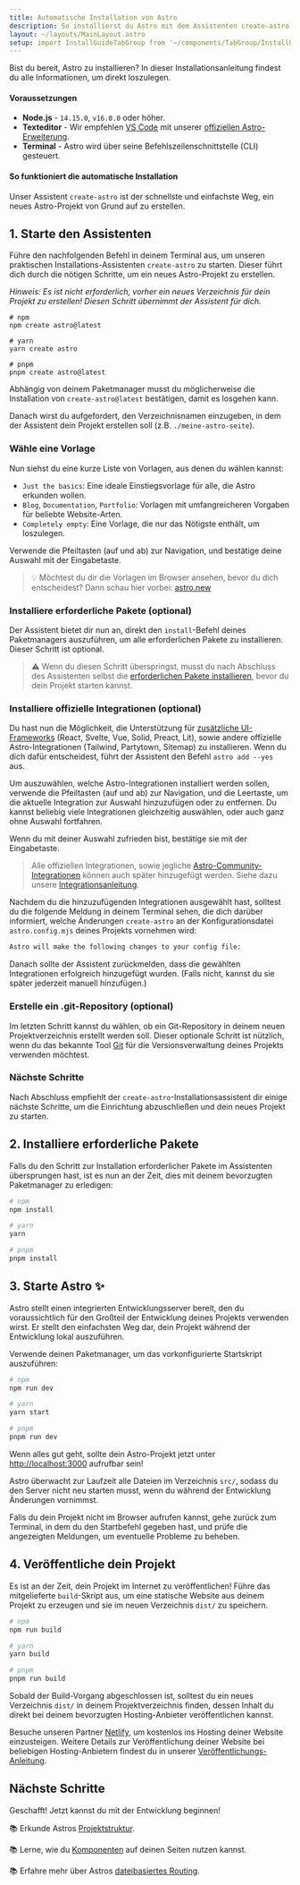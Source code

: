 ```yaml
---
title: Automatische Installation von Astro
description: So installierst du Astro mit dem Assistenten create-astro und NPM, PNPM oder Yarn.
layout: ~/layouts/MainLayout.astro
setup: import InstallGuideTabGroup from '~/components/TabGroup/InstallGuideTabGroup.astro';
---
```

Bist du bereit, Astro zu installieren? In dieser Installationsanleitung findest du alle Informationen, um direkt loszulegen.

#### Voraussetzungen

- **Node.js** - `14.15.0`, `v16.0.0` oder höher.
- **Texteditor** - Wir empfehlen [VS Code](https://code.visualstudio.com/) mit unserer [offiziellen Astro-Erweiterung](https://marketplace.visualstudio.com/items?itemName=astro-build.astro-vscode).
- **Terminal** - Astro wird über seine Befehlszeilenschnittstelle (CLI) gesteuert.

<InstallGuideTabGroup />

#### So funktioniert die automatische Installation

Unser Assistent `create-astro` ist der schnellste und einfachste Weg, ein neues Astro-Projekt von Grund auf zu erstellen.


## 1. Starte den Assistenten

Führe den nachfolgenden Befehl in deinem Terminal aus, um unseren praktischen Installations-Assistenten `create-astro` zu starten. Dieser führt dich durch die nötigen Schritte, um ein neues Astro-Projekt zu erstellen.

*Hinweis: Es ist nicht erforderlich, vorher ein neues Verzeichnis für dein Projekt zu erstellen! Diesen Schritt übernimmt der Assistent für dich.*

```shell
# npm
npm create astro@latest

# yarn
yarn create astro

# pnpm
pnpm create astro@latest
```

Abhängig von deinem Paketmanager musst du möglicherweise die Installation von `create-astro@latest` bestätigen, damit es losgehen kann.

Danach wirst du aufgefordert, den Verzeichnisnamen einzugeben, in dem der Assistent dein Projekt erstellen soll (z.B. `./meine-astro-seite`).

### Wähle eine Vorlage

Nun siehst du eine kurze Liste von Vorlagen, aus denen du wählen kannst:
- `Just the basics`: Eine ideale Einstiegsvorlage für alle, die Astro erkunden wollen.
- `Blog`, `Documentation`, `Portfolio`: Vorlagen mit umfangreicheren Vorgaben für beliebte Website-Arten.
- `Completely empty`: Eine Vorlage, die nur das Nötigste enthält, um loszulegen.

Verwende die Pfeiltasten (auf und ab) zur Navigation, und bestätige deine Auswahl mit der Eingabetaste.

> 💡 Möchtest du dir die Vorlagen im Browser ansehen, bevor du dich entscheidest? Dann schau hier vorbei: [astro.new](https://astro.new/)

### Installiere erforderliche Pakete (optional)

Der Assistent bietet dir nun an, direkt den `install`-Befehl deines Paketmanagers auszuführen, um alle erforderlichen Pakete zu installieren. Dieser Schritt ist optional.

> ⚠️ Wenn du diesen Schritt überspringst, musst du nach Abschluss des Assistenten selbst die [erforderlichen Pakete installieren](/de/install/auto/#2-installiere-erforderliche-pakete), bevor du dein Projekt starten kannst.

### Installiere offizielle Integrationen (optional)

Du hast nun die Möglichkeit, die Unterstützung für [zusätzliche UI-Frameworks](/de/core-concepts/framework-components/) (React, Svelte, Vue, Solid, Preact, Lit), sowie andere offizielle Astro-Integrationen (Tailwind, Partytown, Sitemap) zu installieren. Wenn du dich dafür entscheidest, führt der Assistent den Befehl `astro add --yes` aus.

Um auszuwählen, welche Astro-Integrationen installiert werden sollen, verwende die Pfeiltasten (auf und ab) zur Navigation, und die Leertaste, um die aktuelle Integration zur Auswahl hinzuzufügen oder zu entfernen. Du kannst beliebig viele Integrationen gleichzeitig auswählen, oder auch ganz ohne Auswahl fortfahren.

Wenn du mit deiner Auswahl zufrieden bist, bestätige sie mit der Eingabetaste.

> Alle offiziellen Integrationen, sowie jegliche [Astro-Community-Integrationen](https://astro.build/integrations/) können auch später hinzugefügt werden. Siehe dazu unsere [Integrationsanleitung](/de/guides/integrations-guide/).

Nachdem du die hinzuzufügenden Integrationen ausgewählt hast, solltest du die folgende Meldung in deinem Terminal sehen, die dich darüber informiert, welche Änderungen `create-astro` an der Konfigurationsdatei `astro.config.mjs` deines Projekts vornehmen wird:

```bash
Astro will make the following changes to your config file:
```

Danach sollte der Assistent zurückmelden, dass die gewählten Integrationen erfolgreich hinzugefügt wurden. (Falls nicht, kannst du sie später jederzeit manuell hinzufügen.)

### Erstelle ein .git-Repository (optional)

Im letzten Schritt kannst du wählen, ob ein Git-Repository in deinem neuen Projektverzeichnis erstellt werden soll. Dieser optionale Schritt ist nützlich, wenn du das bekannte Tool [Git](https://git-scm.com/) für die Versionsverwaltung deines Projekts verwenden möchtest.

### Nächste Schritte

Nach Abschluss empfiehlt der `create-astro`-Installationsassistent dir einige nächste Schritte, um die Einrichtung abzuschließen und dein neues Projekt zu starten.


## 2. Installiere erforderliche Pakete

Falls du den Schritt zur Installation erforderlicher Pakete im Assistenten übersprungen hast, ist es nun an der Zeit, dies mit deinem bevorzugten Paketmanager zu erledigen:

```bash
# npm
npm install

# yarn
yarn

# pnpm
pnpm install
```


## 3. Starte Astro ✨

Astro stellt einen integrierten Entwicklungsserver bereit, den du voraussichtlich für den Großteil der Entwicklung deines Projekts verwenden wirst. Er stellt den einfachsten Weg dar, dein Projekt während der Entwicklung lokal auszuführen.

Verwende deinen Paketmanager, um das vorkonfigurierte Startskript auszuführen:

```bash
# npm
npm run dev

# yarn
yarn start

# pnpm
pnpm run dev
```

Wenn alles gut geht, sollte dein Astro-Projekt jetzt unter [http://localhost:3000](http://localhost:3000) aufrufbar sein!

Astro überwacht zur Laufzeit alle Dateien im Verzeichnis `src/`, sodass du den Server nicht neu starten musst, wenn du während der Entwicklung Änderungen vornimmst.

Falls du dein Projekt nicht im Browser aufrufen kannst, gehe zurück zum Terminal, in dem du den Startbefehl gegeben hast, und prüfe die angezeigten Meldungen, um eventuelle Probleme zu beheben.


## 4. Veröffentliche dein Projekt

Es ist an der Zeit, dein Projekt im Internet zu veröffentlichen! Führe das mitgelieferte `build`-Skript aus, um eine statische Website aus deinem Projekt zu erzeugen und sie im neuen Verzeichnis `dist/` zu speichern.

```bash
# npm
npm run build

# yarn
yarn build

# pnpm
pnpm run build
```

Sobald der Build-Vorgang abgeschlossen ist, solltest du ein neues Verzeichnis `dist/` in deinem Projektverzeichnis finden, dessen Inhalt du direkt bei deinem bevorzugten Hosting-Anbieter veröffentlichen kannst.

Besuche unseren Partner [Netlify](https://www.netlify.com/), um kostenlos ins Hosting deiner Website einzusteigen. Weitere Details zur Veröffentlichung deiner Website bei beliebigen Hosting-Anbietern findest du in unserer [Veröffentlichungs-Anleitung](/de/guides/deploy/).

## Nächste Schritte

Geschafft! Jetzt kannst du mit der Entwicklung beginnen!

📚 Erkunde Astros [Projektstruktur](/de/core-concepts/project-structure/).

📚 Lerne, wie du [Komponenten](/de/core-concepts/astro-components/) auf deinen Seiten nutzen kannst.

📚 Erfahre mehr über Astros [dateibasiertes Routing](/de/core-concepts/astro-pages/).
